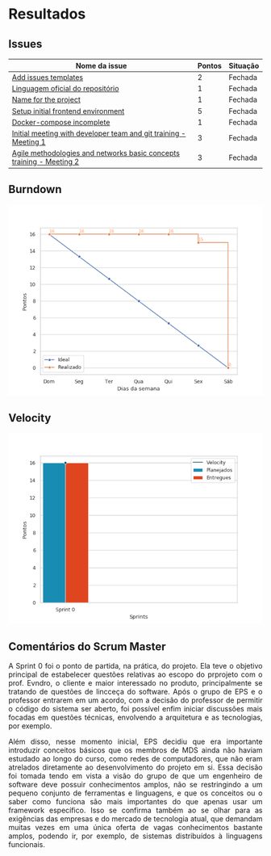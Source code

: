 # Resultados

## Issues

|Nome da issue|Pontos|Situação|
|-----|-----|----|
|[Add issues templates](https://github.com/fga-eps-mds/2019.1-unbrake/issues/2)|2|Fechada|
|[Linguagem oficial do repositório](https://github.com/fga-eps-mds/2019.1-unbrake/issues/4)|1|Fechada|
|[Name for the project](https://github.com/fga-eps-mds/2019.1-unbrake/issues/5)|1|Fechada|
|[Setup initial frontend environment](https://github.com/fga-eps-mds/2019.1-unbrake/issues/10)|5|Fechada|
|[Docker-compose incomplete](https://github.com/fga-eps-mds/2019.1-unbrake/issues/14)|1|Fechada|
|[Initial meeting with developer team and git training - Meeting 1](https://github.com/fga-eps-mds/2019.1-unbrake/issues/16)|3|Fechada|
|[Agile methodologies and networks basic concepts training - Meeting 2](https://github.com/fga-eps-mds/2019.1-unbrake/issues/17)|3|Fechada|

## Burndown

![sprint_0](images/sprint0.png)

## Velocity

![velocity_0](images/velocity0.png)

## Comentários do Scrum Master

<p align="justify">
A Sprint 0 foi o ponto de partida, na prática, do projeto. Ela teve o objetivo principal de estabelecer questões relativas ao escopo do prprojeto com o prof. Evndro, o cliente e maior interessado no produto, principalmente se tratando de questões de lincceça do software. Após o grupo de EPS e o professor entrarem em um acordo, com a decisão do professor de permitir o código do sistema ser aberto, foi possível enfim iniciar discussões mais focadas em questões técnicas, envolvendo a arquitetura e as tecnologias, por exemplo.
</p>
<p align="justify">
Além disso, nesse momento inicial, EPS decidiu que era importante introduzir conceitos básicos que os membros de MDS ainda não haviam estudado ao longo do curso, como redes de computadores, que não eram atrelados diretamente ao desenvolvimento do projeto em si. Essa decisão foi tomada tendo em vista a visão do grupo de que um engenheiro de software deve possuir conhecimentos amplos, não se restringindo a um pequeno conjunto de ferramentas e linguagens, e que os conceitos ou o saber como funciona são mais importantes do que apenas usar um framework específico. Isso se confirma também ao se olhar para as exigências das empresas e do mercado de tecnologia atual, que demandam muitas vezes em uma única oferta de vagas conhecimentos bastante amplos, podendo ir, por exemplo, de sistemas distribuídos à linguagens funcionais.</p>
